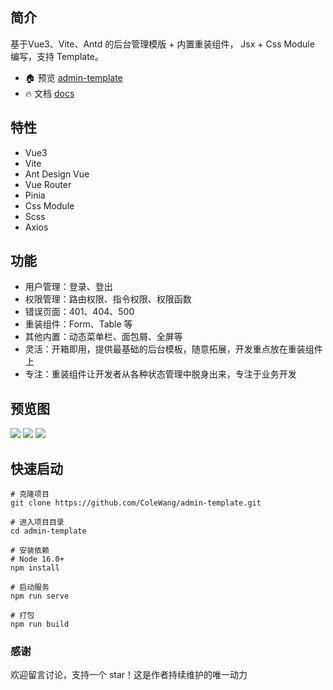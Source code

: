 ## 简介
基于Vue3、Vite、Antd 的后台管理模版 + 内置重装组件，
Jsx + Css Module 编写，支持 Template。

- 🏠 预览 [admin-template](https://colewang.github.io/admin-template/)
- 🔥 文档 [docs](https://colewang.github.io/admin-template-docs/)

## 特性
- Vue3
- Vite
- Ant Design Vue
- Vue Router
- Pinia
- Css Module
- Scss
- Axios

## 功能
- 用户管理：登录、登出
- 权限管理：路由权限、指令权限、权限函数
- 错误页面：401、404、500
- 重装组件：Form、Table 等
- 其他内置：动态菜单栏、面包屑、全屏等
- 灵活：开箱即用，提供最基础的后台模板，随意拓展，开发重点放在重装组件上
- 专注：重装组件让开发者从各种状态管理中脱身出来，专注于业务开发

## 预览图

<img  src="https://colewang.github.io/admin-template/login.png"/>

<img  src="https://colewang.github.io/admin-template/demo-table_1.png"/>

<img  src="https://colewang.github.io/admin-template/demo-table_2.png"/>

## 快速启动
```shell
# 克隆项目
git clone https://github.com/ColeWang/admin-template.git

# 进入项目目录
cd admin-template

# 安装依赖
# Node 16.0+
npm install

# 启动服务
npm run serve

# 打包
npm run build
```

### 感谢

欢迎留言讨论，支持一个 star！这是作者持续维护的唯一动力